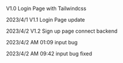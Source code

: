 V1.0 Login Page with Tailwindcss

2023/4/1
V1.1 Login Page update

2023/4/2
V1.2
Sign up page
connect backend

2023/4/2 AM 01:09
input bug

2023/4/2 AM 09:42
input bug fixed
